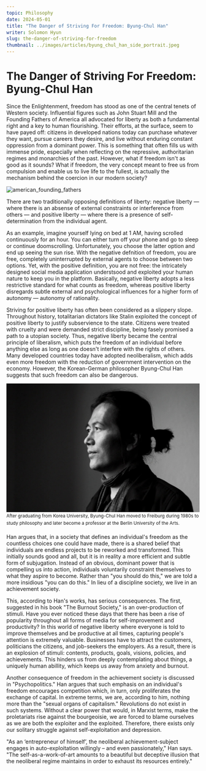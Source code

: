 ```yaml
---
topic: Philosophy
date: 2024-05-01
title: "The Danger of Striving For Freedom: Byung-Chul Han"
writer: Solomon Hyun
slug: the-danger-of-striving-for-freedom
thumbnail: ../images/articles/byung_chul_han_side_portrait.jpeg
---
```

# The Danger of Striving For Freedom: Byung-Chul Han

Since the Enlightenment, freedom has stood as one of the central tenets of Western society. Influential figures such as John Stuart Mill and the Founding Fathers of America all advocated for liberty as both a fundamental right and a key to human flourishing. Their efforts, at the surface, seem to have payed off: citizens in developed nations today can purchase whatever they want, pursue careers they desire, and live without enduring constant oppression from a dominant power. This is something that often fills us with immense pride, especially when reflecting on the repressive, authoritarian regimes and monarchies of the past. However, what if freedom isn't as good as it sounds? What if freedom, the very concept meant to free us from compulsion and enable us to live life to the fullest, is actually the mechanism behind the coercion in our modern society?

![american_founding_fathers](https://upload.wikimedia.org/wikipedia/commons/f/f9/Declaration_of_Independence_%281819%29%2C_by_John_Trumbull.jpg)

There are two traditionally opposing definitions of liberty: negative liberty — where there is an absense of external constraints or interference from others — and positive liberty — where there is a presence of self-determination from the individual agent.

As an example, imagine yourself lying on bed at 1 AM, having scrolled continuously for an hour. You can either turn off your phone and go to sleep or continue doomscrolling. Unfortunately, you choose the latter option and end up seeing the sun rise. With the negative defnition of freedom, you are free, completely uninterrupted by external agents to choose between two options. Yet, with the positive definition, you are not free: the intricately designed social media application understsood and exploited your human nature to keep you in the platform. Basically, negative liberty adopts a less restrictive standard for what counts as freedom, whereas positive liberty disregards subtle external and psychological influences for a higher form of autonomy — autonomy of rationality.

Striving for positive liberty has often been considered as a slippery slope. Throughout history, totalitarian dictators like Stalin exploited the concept of positive liberty to justify subservience to the state. Citizens were treated with cruelty and were demanded strict discipline, being fasely promised a path to a utopian society. Thus, negative liberty became the central principle of liberalism, which puts the freedom of an individual before anything else as long as one doesn't interfere with the rights of others. Many developed countries today have adopted neoliberalism, which adds even more freedom with the reduction of government intervention on the economy. However, the Korean-German philosopher Byung-Chul Han suggests that such freedom can also be dangerous.

![byung_chul_han](../images/articles/byung_chul_han_side_portrait.jpeg)
<sup>After graduating from Korea University, Byung-Chul Han moved to Freiburg during 1980s to study philosophy and later become a professor at the Berlin University of the Arts.</sup>

Han argues that, in a society that defines an individual's freedom as the countless choices one could have made, there is a shared belief that individuals are endless projects to be reworked and transformed. This initially sounds good and all, but it is in reality a more efficient and subtle form of subjugation. Instead of an obvious, dominant power that is compelling us into action, individuals voluntarily constraint themselves to what they aspire to become. Rather than "you should do this," we are told a more insidious "you can do this." In lieu of a discipline society, we live in an achievement society.

This, according to Han's works, has serious consequences. The first, suggested in his book "The Burnout Society," is an over-production of stimuli. Have you ever noticed these days that there has been a rise of popularity throughout all forms of media for self-improvement and productivity? In this world of negative liberty where everyone is told to improve themselves and be productive at all times, capturing people's attention is extremely valuable. Businesses have to attract the customers, politicians the citizens, and job-seekers the employers. As a result, there is an explosion of stimuli: contents, products, goals, visions, policies, and achievements. This hinders us from deeply contemplating about things, a uniquely human abillity, which keeps us away from anxiety and burnout.

Another consequence of freedom in the achievement society is discussed in "Psychopolitics." Han argues that such emphasis on an individual's freedom encourages competition which, in turn, only proliferates the exchange of capital. In extreme terms, we are, according to him, nothing more than the "sexual organs of capitalism." Revolutions do not exist in such systems. Without a clear power that would, in Marxist terms, make the proletariats rise against the bourgeoisie, we are forced to blame ourselves as we are both the exploiter and the exploited. Therefore, there exists only our solitary struggle against self-exploitation and depression.

"As an ‘entrepreneur of himself’, the neoliberal achievement-subject engages in auto-exploitation willingly – and even passionately," Han says. "The self-as-a-work-of-art amounts to a beautiful but deceptive illusion that the neoliberal regime maintains in order to exhaust its resources entirely."